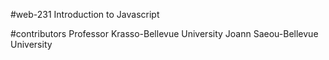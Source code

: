#web-231
 Introduction to Javascript

#contributors
Professor Krasso-Bellevue University
Joann Saeou-Bellevue University
